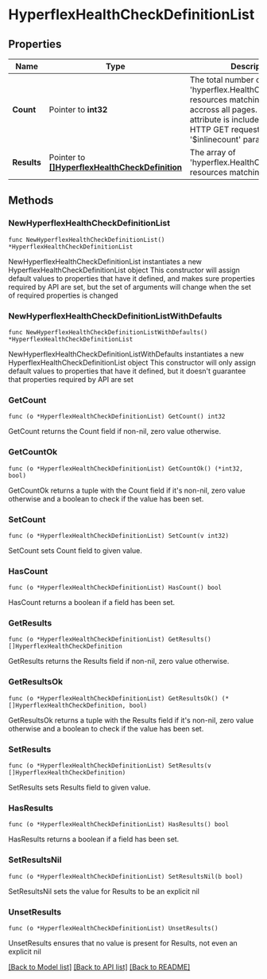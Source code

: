 # HyperflexHealthCheckDefinitionList

## Properties

Name | Type | Description | Notes
------------ | ------------- | ------------- | -------------
**Count** | Pointer to **int32** | The total number of &#39;hyperflex.HealthCheckDefinition&#39; resources matching the request, accross all pages. The &#39;Count&#39; attribute is included when the HTTP GET request includes the &#39;$inlinecount&#39; parameter. | [optional] 
**Results** | Pointer to [**[]HyperflexHealthCheckDefinition**](hyperflex.HealthCheckDefinition.md) | The array of &#39;hyperflex.HealthCheckDefinition&#39; resources matching the request. | [optional] 

## Methods

### NewHyperflexHealthCheckDefinitionList

`func NewHyperflexHealthCheckDefinitionList() *HyperflexHealthCheckDefinitionList`

NewHyperflexHealthCheckDefinitionList instantiates a new HyperflexHealthCheckDefinitionList object
This constructor will assign default values to properties that have it defined,
and makes sure properties required by API are set, but the set of arguments
will change when the set of required properties is changed

### NewHyperflexHealthCheckDefinitionListWithDefaults

`func NewHyperflexHealthCheckDefinitionListWithDefaults() *HyperflexHealthCheckDefinitionList`

NewHyperflexHealthCheckDefinitionListWithDefaults instantiates a new HyperflexHealthCheckDefinitionList object
This constructor will only assign default values to properties that have it defined,
but it doesn't guarantee that properties required by API are set

### GetCount

`func (o *HyperflexHealthCheckDefinitionList) GetCount() int32`

GetCount returns the Count field if non-nil, zero value otherwise.

### GetCountOk

`func (o *HyperflexHealthCheckDefinitionList) GetCountOk() (*int32, bool)`

GetCountOk returns a tuple with the Count field if it's non-nil, zero value otherwise
and a boolean to check if the value has been set.

### SetCount

`func (o *HyperflexHealthCheckDefinitionList) SetCount(v int32)`

SetCount sets Count field to given value.

### HasCount

`func (o *HyperflexHealthCheckDefinitionList) HasCount() bool`

HasCount returns a boolean if a field has been set.

### GetResults

`func (o *HyperflexHealthCheckDefinitionList) GetResults() []HyperflexHealthCheckDefinition`

GetResults returns the Results field if non-nil, zero value otherwise.

### GetResultsOk

`func (o *HyperflexHealthCheckDefinitionList) GetResultsOk() (*[]HyperflexHealthCheckDefinition, bool)`

GetResultsOk returns a tuple with the Results field if it's non-nil, zero value otherwise
and a boolean to check if the value has been set.

### SetResults

`func (o *HyperflexHealthCheckDefinitionList) SetResults(v []HyperflexHealthCheckDefinition)`

SetResults sets Results field to given value.

### HasResults

`func (o *HyperflexHealthCheckDefinitionList) HasResults() bool`

HasResults returns a boolean if a field has been set.

### SetResultsNil

`func (o *HyperflexHealthCheckDefinitionList) SetResultsNil(b bool)`

 SetResultsNil sets the value for Results to be an explicit nil

### UnsetResults
`func (o *HyperflexHealthCheckDefinitionList) UnsetResults()`

UnsetResults ensures that no value is present for Results, not even an explicit nil

[[Back to Model list]](../README.md#documentation-for-models) [[Back to API list]](../README.md#documentation-for-api-endpoints) [[Back to README]](../README.md)


